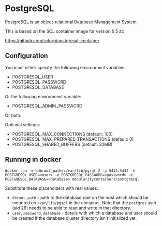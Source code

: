 # PostgreSQL

PostgreSQL is an object-relational Database Management System.

This is based on the SCL container image for version 9.5 at:

https://github.com/sclorg/postgresql-container

## Configuration

You must either specify the following environment variables:

* POSTGRESQL_USER
* POSTGRESQL_PASSWORD
* POSTGRESQL_DATABASE

Or the following environment variable:

* POSTGRESQL_ADMIN_PASSWORD

Or both.

Optional settings:

* POSTGRESQL_MAX_CONNECTIONS (default: 100)
* POSTGRESQL_MAX_PREPARED_TRANSACTIONS (default: 0)
* POSTGRESQL_SHARED_BUFFERS (default: 32MB)

## Running in docker

```
docker run -v <dbroot_path>:/var/lib/pgsql:Z -p 5432:5432 -e POSTGRESQL_USER=<user> -e POSTGRESQL_PASSWORD=<password> -e POSTGRESQL_DATABASE=<database> modularitycontainers/postgresql
```

Substitute these placeholders with real values:

* `dbroot_path` - path to the database root on the host which should be mounted
  on `/var/lib/pgsql` in the container. Note that the `postgres` user (uid 26)
  needs to be able to read and write in that directory.
* `user`, `password`, `database` - details with which a database and user
  should be created if the database cluster directory isn't initialized yet.
